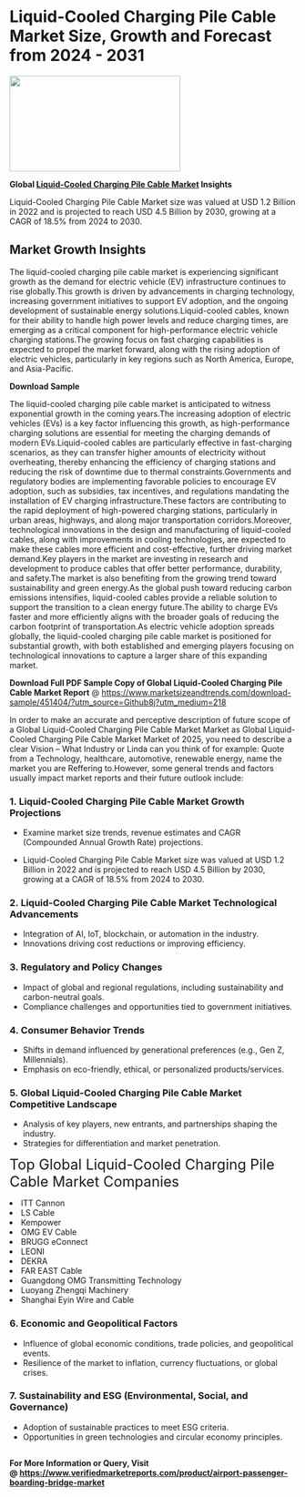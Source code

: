 <H1>Liquid-Cooled Charging Pile Cable Market Size, Growth and Forecast from 2024 - 2031</H1><img class="aligncenter size-medium wp-image-584254" src="https://thirdeyenews.in/wp-content/uploads/2024/09/Global-Market-Research-300x168.jpeg" alt="" width="300" height="168" /><p><strong>Global&nbsp;<a href="https://www.marketsizeandtrends.com/download-sample/451404/?utm_source=Github8j?utm_medium=218">Liquid-Cooled Charging Pile Cable Market</a> Insights</strong></p><p>Liquid-Cooled Charging Pile Cable Market size was valued at USD 1.2 Billion in 2022 and is projected to reach USD 4.5 Billion by 2030, growing at a CAGR of 18.5% from 2024 to 2030.</p><p><h2>Market Growth Insights</h2> <p>The liquid-cooled charging pile cable market is experiencing significant growth as the demand for electric vehicle (EV) infrastructure continues to rise globally.This growth is driven by advancements in charging technology, increasing government initiatives to support EV adoption, and the ongoing development of sustainable energy solutions.Liquid-cooled cables, known for their ability to handle high power levels and reduce charging times, are emerging as a critical component for high-performance electric vehicle charging stations.The growing focus on fast charging capabilities is expected to propel the market forward, along with the rising adoption of electric vehicles, particularly in key regions such as North America, Europe, and Asia-Pacific.</p> <p><strong>Download Sample</strong></p> <p>The liquid-cooled charging pile cable market is anticipated to witness exponential growth in the coming years.The increasing adoption of electric vehicles (EVs) is a key factor influencing this growth, as high-performance charging solutions are essential for meeting the charging demands of modern EVs.Liquid-cooled cables are particularly effective in fast-charging scenarios, as they can transfer higher amounts of electricity without overheating, thereby enhancing the efficiency of charging stations and reducing the risk of downtime due to thermal constraints.Governments and regulatory bodies are implementing favorable policies to encourage EV adoption, such as subsidies, tax incentives, and regulations mandating the installation of EV charging infrastructure.These factors are contributing to the rapid deployment of high-powered charging stations, particularly in urban areas, highways, and along major transportation corridors.Moreover, technological innovations in the design and manufacturing of liquid-cooled cables, along with improvements in cooling technologies, are expected to make these cables more efficient and cost-effective, further driving market demand.Key players in the market are investing in research and development to produce cables that offer better performance, durability, and safety.The market is also benefiting from the growing trend toward sustainability and green energy.As the global push toward reducing carbon emissions intensifies, liquid-cooled cables provide a reliable solution to support the transition to a clean energy future.The ability to charge EVs faster and more efficiently aligns with the broader goals of reducing the carbon footprint of transportation.As electric vehicle adoption spreads globally, the liquid-cooled charging pile cable market is positioned for substantial growth, with both established and emerging players focusing on technological innovations to capture a larger share of this expanding market.<p><span class=""><strong>Download Full PDF Sample Copy of Global Liquid-Cooled Charging Pile Cable Market Report</strong> @ <a href="https://www.marketsizeandtrends.com/download-sample/451404/?utm_source=Github8j?utm_medium=218" target="_blank">https://www.marketsizeandtrends.com/download-sample/451404/?utm_source=Github8j?utm_medium=218</a></span></p><p>In order to make an accurate and perceptive description of future scope of a Global&nbsp;Liquid-Cooled Charging Pile Cable Market Market as Global&nbsp;Liquid-Cooled Charging Pile Cable Market Market of 2025, you need to describe a clear Vision &ndash; What Industry or Linda can you think of for example: Quote from a Technology, healthcare, automotive, renewable energy, name the market you are Reffering to.However, some general trends and factors usually impact market reports and their future outlook include:</p><h3>1.&nbsp;<strong>Liquid-Cooled Charging Pile Cable Market Growth Projections</strong></h3><ul><li>Examine market size trends, revenue estimates and CAGR (Compounded Annual Growth Rate) projections.</li><li><p>Liquid-Cooled Charging Pile Cable Market size was valued at USD 1.2 Billion in 2022 and is projected to reach USD 4.5 Billion by 2030, growing at a CAGR of 18.5% from 2024 to 2030.</p></li></ul><h3>2.&nbsp;<strong>Liquid-Cooled Charging Pile Cable Market Technological Advancements</strong></h3><ul><li>Integration of AI, IoT, blockchain, or automation in the industry.</li><li>Innovations driving cost reductions or improving efficiency.</li></ul><h3>3.&nbsp;<strong>Regulatory and Policy Changes</strong></h3><ul><li>Impact of global and regional regulations, including sustainability and carbon-neutral goals.</li><li>Compliance challenges and opportunities tied to government initiatives.</li></ul><h3>4.&nbsp;<strong>Consumer Behavior Trends</strong></h3><ul><li>Shifts in demand influenced by generational preferences (e.g., Gen Z, Millennials).</li><li>Emphasis on eco-friendly, ethical, or personalized products/services.</li></ul><h3>5.&nbsp;<strong>Global Liquid-Cooled Charging Pile Cable Market Competitive Landscape</strong></h3><ul><li>Analysis of key players, new entrants, and partnerships shaping the industry.</li><li>Strategies for differentiation and market penetration.</li></ul><p data-pm-slice="1 1 []"><span style="color: inherit; font-family: inherit; font-size: 25px;">Top Global Liquid-Cooled Charging Pile Cable Market Companies</span></p><div class="" data-test-id=""><p><li>ITT Cannon</li><li> LS Cable</li><li> Kempower</li><li> OMG EV Cable</li><li> BRUGG eConnect</li><li> LEONI</li><li> DEKRA</li><li> FAR EAST Cable</li><li> Guangdong OMG Transmitting Technology</li><li> Luoyang Zhengqi Machinery</li><li> Shanghai Eyin Wire and Cable</li></p></div><h3>6.&nbsp;<strong>Economic and Geopolitical Factors</strong></h3><ul><li>Influence of global economic conditions, trade policies, and geopolitical events.</li><li>Resilience of the market to inflation, currency fluctuations, or global crises.</li></ul><h3>7.&nbsp;<strong>Sustainability and ESG (Environmental, Social, and Governance)</strong></h3><ul><li>Adoption of sustainable practices to meet ESG criteria.</li><li>Opportunities in green technologies and circular economy principles.</li></ul><h2><strong style="font-size: 14px;">For More Information or Query, Visit @&nbsp;</strong><a style="background-color: #ffffff; font-size: 14px;" href="https://www.marketsizeandtrends.com/report/liquid-cooled-charging-pile-cable-market/" target="_blank">https://www.verifiedmarketreports.com/product/airport-passenger-boarding-bridge-market</a></h2>